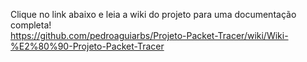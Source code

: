 Clique no link abaixo e leia a wiki do projeto para uma documentação completa! <br>
https://github.com/pedroaguiarbs/Projeto-Packet-Tracer/wiki/Wiki-%E2%80%90-Projeto-Packet-Tracer
